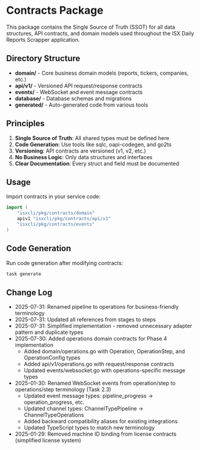 # Contracts Package

This package contains the Single Source of Truth (SSOT) for all data structures, API contracts, and domain models used throughout the ISX Daily Reports Scrapper application.

## Directory Structure

- **domain/** - Core business domain models (reports, tickers, companies, etc.)
- **api/v1/** - Versioned API request/response contracts
- **events/** - WebSocket and event message contracts
- **database/** - Database schemas and migrations
- **generated/** - Auto-generated code from various tools

## Principles

1. **Single Source of Truth**: All shared types must be defined here
2. **Code Generation**: Use tools like sqlc, oapi-codegen, and go2ts
3. **Versioning**: API contracts are versioned (v1, v2, etc.)
4. **No Business Logic**: Only data structures and interfaces
5. **Clear Documentation**: Every struct and field must be documented

## Usage

Import contracts in your service code:

```go
import (
    "isxcli/pkg/contracts/domain"
    apiv1 "isxcli/pkg/contracts/api/v1"
    "isxcli/pkg/contracts/events"
)
```

## Code Generation

Run code generation after modifying contracts:

```bash
task generate
```

## Change Log
- 2025-07-31: Renamed pipeline to operations for business-friendly terminology
- 2025-07-31: Updated all references from stages to steps
- 2025-07-31: Simplified implementation - removed unnecessary adapter pattern and duplicate types
- 2025-07-30: Added operations domain contracts for Phase 4 implementation
  - Added domain/operations.go with Operation, OperationStep, and OperationConfig types
  - Added api/v1/operations.go with request/response contracts
  - Updated events/websocket.go with operations-specific message types
- 2025-01-30: Renamed WebSocket events from operation/step to operations/step terminology (Task 2.3)
  - Updated event message types: pipeline_progress → operation_progress, etc.
  - Updated channel types: ChannelTypePipeline → ChannelTypeOperations
  - Added backward compatibility aliases for existing integrations
  - Updated TypeScript types to match new terminology
- 2025-01-29: Removed machine ID binding from license contracts (simplified license system)